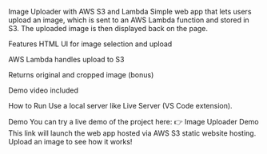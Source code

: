 Image Uploader with AWS S3 and Lambda
Simple web app that lets users upload an image, which is sent to an AWS Lambda function and stored in S3. The uploaded image is then displayed back on the page.

Features
HTML UI for image selection and upload

AWS Lambda handles upload to S3

Returns original and cropped image (bonus)

Demo video included

How to Run
Use a local server like Live Server (VS Code extension).

Demo
You can try a live demo of the project here:
👉 Image Uploader Demo
This link will launch the web app hosted via AWS S3 static website hosting. Upload an image to see how it works!

